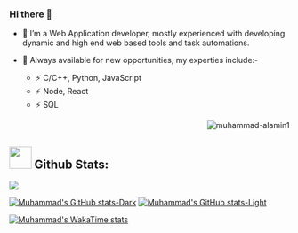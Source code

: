 ### Hi there 👋
- 🔭 I’m a Web Application developer, mostly experienced with developing dynamic and high end web based tools and task automations.
- 🦅 Always available for new opportunities, my experties include:-

  - ⚡ C/C++, Python, JavaScript
  - ⚡ Node, React
  - ⚡ SQL

  <p align="right"><img src="https://komarev.com/ghpvc/?username=muhammad-alamin1&label=Profile%20views&color=0e75b6&style=flat" alt="muhammad-alamin1"/></p>
## <img src="https://media.giphy.com/media/ZCN6F3FAkwsyOGU2RS/giphy.gif" width="40"> **Github Stats:**

<a href="https://github.com/muhammad-alamin1">
    <img align="center" src="https://github-readme-stats.anuraghazra1.vercel.app/api/top-langs/?username=muhammad-alamin1&layout=compact&theme=algolia&langs_count=12" />
 </a>

 [![Muhammad's GitHub stats-Dark](https://github-readme-stats.vercel.app/api?username=muhammad-alamin1&show_icons=true&theme=dark#gh-dark-mode-only)](https://github.com/muhammad-alamin1/github-readme-stats#gh-dark-mode-only)
[![Muhammad's GitHub stats-Light](https://github-readme-stats.vercel.app/api?username=muhammad-alamin1&show_icons=true&theme=default#gh-light-mode-only)](https://github.com/muhammad-alamin1/github-readme-stats#gh-light-mode-only)

[![Muhammad's WakaTime stats](https://github-readme-stats.vercel.app/api/wakatime?username=muhammad-alamin1)](https://github.com/muhammad-alamin1/github-readme-stats)


